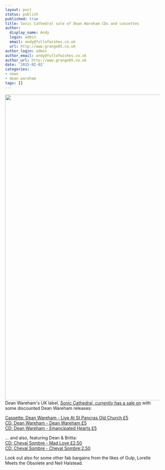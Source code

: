```yaml
---
layout: post
status: publish
published: true
title: Sonic Cathedral sale of Dean Wareham CDs and cassettes
author:
  display_name: Andy
  login: admin
  email: andy@fullofwishes.co.uk
  url: http://www.grange85.co.uk
author_login: admin
author_email: andy@fullofwishes.co.uk
author_url: http://www.grange85.co.uk
date: '2015-02-02'
categories:
- news
- dean wareham
tags: []
---
```

<p><img src="https://media.fullofwishes.co.uk/05-dean_wareham/sleeves/dean-wareham-sonic-cathedral-cd.jpg" width="1000" height="992" class="aligncenter" /><br />
Dean Wareham's UK label, <a href="http://soniccathedral.bigcartel.com/">Sonic Cathedral, currently has a sale on</a> with some discounted Dean Wareham releases:</p>
<p><a href="http://soniccathedral.bigcartel.com/product/scr076-dean-wareham-live-at-st-pancras-old-church-mc">Cassette: Dean Wareham - Live At St Pancras Old Church &pound;5</a><br />
<a href="http://soniccathedral.bigcartel.com/product/scr075-dean-wareham-dean-wareham-cd">CD: Dean Wareham - Dean Wareham &pound;5</a><br />
<a href="http://soniccathedral.bigcartel.com/product/scr047-dean-wareham-emancipated-hearts-cd">CD: Dean Wareham - Emancipated Hearts &pound;5</a></p>
<p>... and also, featuring Dean & Britta:<br />
<a href="http://soniccathedral.bigcartel.com/product/scr050-cheval-sombre-mad-love-cd">CD: Cheval Sombre - Mad Love &pound;2.50</a><br />
<a href="http://soniccathedral.bigcartel.com/product/cd-dbl-0003-cheval-sombre-cheval-sombre-cd">CD: Cheval Sombre - Cheval Sombre;2.50</a></p>
<p>Look out also for some other fab bargains from the likes of Gulp, Lorelle Meets the Obsolete and Neil Halstead.</p>
